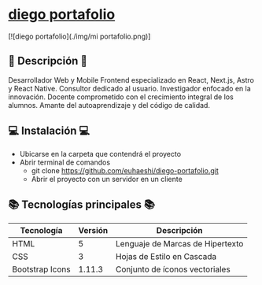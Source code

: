 # [diego portafolio](https://github.com/euhaeshi/diego-portafolio)

[![diego portafolio](./img/mi portafolio.png)]

## 📜 Descripción 📜
Desarrollador Web y Mobile Frontend especializado en React, Next.js, Astro y React Native. Consultor dedicado al usuario. Investigador enfocado en la innovación. Docente comprometido con el crecimiento integral de los alumnos. Amante del autoaprendizaje y del código de calidad.

## 💻 Instalación 💻
- Ubicarse en la carpeta que contendrá el proyecto
- Abrir terminal de comandos
  - git clone https://github.com/euhaeshi/diego-portafolio.git
  - Abrir el proyecto con un servidor en un cliente

## 📚 Tecnologías principales 📚
| Tecnología      | Versión | Descripción                      |
| --------------- | ------- | -------------------------------- |
| HTML            | 5       | Lenguaje de Marcas de Hipertexto |
| CSS             | 3       | Hojas de Estilo en Cascada       |
| Bootstrap Icons | 1.11.3  | Conjunto de íconos vectoriales   |
